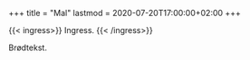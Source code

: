 +++
title = "Mal"
lastmod = 2020-07-20T17:00:00+02:00
+++

{{< ingress>}}
Ingress.
{{< /ingress>}}

Brødtekst.